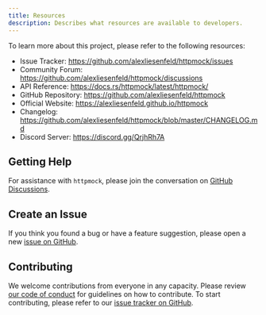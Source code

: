 ```yaml
---
title: Resources
description: Describes what resources are available to developers.
---
```


To learn more about this project, please refer to the following resources:
- Issue Tracker: https://github.com/alexliesenfeld/httpmock/issues
- Community Forum: https://github.com/alexliesenfeld/httpmock/discussions
- API Reference: https://docs.rs/httpmock/latest/httpmock/
- GitHub Repository: https://github.com/alexliesenfeld/httpmock
- Official Website: https://alexliesenfeld.github.io/httpmock
- Changelog: https://github.com/alexliesenfeld/httpmock/blob/master/CHANGELOG.md
- Discord Server: https://discord.gg/QrjhRh7A

## Getting Help

For assistance with `httpmock`, please join the conversation on
[GitHub Discussions](https://github.com/alexliesenfeld/httpmock/discussions).

## Create an Issue

If you think you found a bug or have a feature suggestion, please open a new
[issue on GitHub](https://github.com/alexliesenfeld/httpmock/issues).

## Contributing

We welcome contributions from everyone in any capacity. 
Please review [our code of conduct](https://github.com/alexliesenfeld/httpmock/blob/master/CODE_OF_CONDUCT.md) 
for guidelines on how to contribute. To start contributing, please refer to our 
[issue tracker on GitHub](https://github.com/alexliesenfeld/httpmock/issues).

